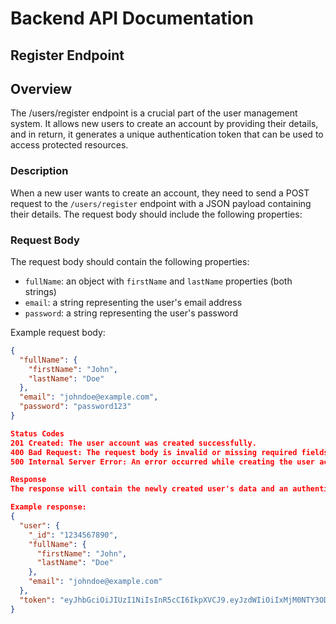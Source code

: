 # Backend API Documentation

## Register Endpoint

## Overview

The /users/register endpoint is a crucial part of the user management system. It allows new users to create an account by providing their details, and in return, it generates a unique authentication token that can be used to access protected resources.

### Description

When a new user wants to create an account, they need to send a POST request to the `/users/register` endpoint with a JSON payload containing their details. The request body should include the following properties:

### Request Body

The request body should contain the following properties:

- `fullName`: an object with `firstName` and `lastName` properties (both strings)
- `email`: a string representing the user's email address
- `password`: a string representing the user's password

Example request body:

```json
{
  "fullName": {
    "firstName": "John",
    "lastName": "Doe"
  },
  "email": "johndoe@example.com",
  "password": "password123"
}

Status Codes
201 Created: The user account was created successfully.
400 Bad Request: The request body is invalid or missing required fields.
500 Internal Server Error: An error occurred while creating the user account.

Response
The response will contain the newly created user's data and an authentication token.

Example response:
{
  "user": {
    "_id": "1234567890",
    "fullName": {
      "firstName": "John",
      "lastName": "Doe"
    },
    "email": "johndoe@example.com"
  },
  "token": "eyJhbGciOiJIUzI1NiIsInR5cCI6IkpXVCJ9.eyJzdWIiOiIxMjM0NTY3ODkwIiwibmFtZSI6IkpvaG4gRG9lIiwiaWF0IjoxNTE2MjM5MDIyfQ.SflKxwRJSMeKKF2QT4fwpMeJf36POk6yJV_adQssw5c"
}
```
